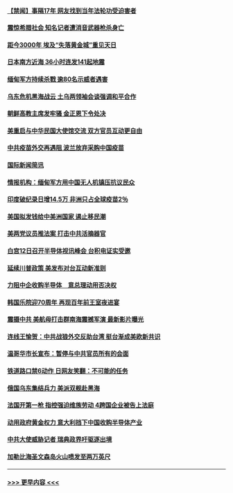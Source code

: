 #### [【禁闻】事隔17年 网友找到当年法轮功受迫害者](../pages/prog202/a103093874.md?t=04112302) 
#### [震惊希腊社会 知名记者遭消音武器枪杀身亡](../pages/prog202/a103093832.md?t=04112302) 
#### [距今3000年 埃及“失落黄金城”重见天日](../pages/prog202/a103093805.md?t=04112302) 
#### [日本南方近海 36小时连发141起地震](../pages/prog202/a103093794.md?t=04112302) 
#### [缅甸军方持续杀戮 逾80名示威者遇害](../pages/prog202/a103093692.md?t=04112302) 
#### [乌东危机黑海战云 土乌两领袖会谈强调和平合作](../pages/prog202/a103093649.md?t=04112302) 
#### [朝鲜高教主席发牢骚 金正恩下令处决](../pages/prog202/a103093618.md?t=04112302) 
#### [美重启与中华民国大使馆交流 双方官员互动更自由](../pages/prog202/a103093585.md?t=04112302) 
#### [中共疫苗外交再遇阻 波兰放弃采购中国疫苗](../pages/prog202/a103093534.md?t=04112302) 
#### [国际新闻简讯](../pages/prog202/a103093502.md?t=04112302) 
#### [情报机构：缅甸军方用中国无人机镇压抗议民众](../pages/prog202/a103093454.md?t=04112302) 
#### [印度破纪录日增14.5万 非洲只占全球疫苗2％](../pages/prog202/a103093389.md?t=04112302) 
#### [美国拟发钱给中美洲国家 遏止移民潮](../pages/prog202/a103093379.md?t=04112302) 
#### [美两党议员推法案 打击中共活摘器官](../pages/prog202/a103093362.md?t=04112302) 
#### [白宫12日召开半导体视讯峰会 台积电证实受邀](../pages/prog202/a103093359.md?t=04112302) 
#### [延续川普政策 美发布对台互动新准则](../pages/prog202/a103093364.md?t=04112302) 
#### [力阻中企收购半导体　意总理动用否决权](../pages/prog202/a103093352.md?t=04112302) 
#### [韩国乐院迎70周年 再现百年前王室夜进宴](../pages/prog202/a103093339.md?t=04112302) 
#### [震摄中共 美航母打击群南海震撼军演 最新影片曝光](../pages/prog202/a103092913.md?t=04112302) 
#### [连线王愉贺：中共战狼外交反助台湾 挺台渐成美欧新共识](../pages/prog202/a103092828.md?t=04112302) 
#### [温哥华市长宣布：暂停与中共官员所有的会面](../pages/prog202/a103093168.md?t=04112302) 
#### [铁道路口禁6动作 日网友笑翻：不可能的任务](../pages/prog202/a103093155.md?t=04112302) 
#### [俄国乌东集结兵力 美派双舰赴黑海](../pages/prog202/a103093127.md?t=04112302) 
#### [法国开第一枪 指控强迫维族劳动 4跨国企业被告上法庭](../pages/prog202/a103093104.md?t=04112302) 
#### [动用政府黄金权力 意大利挡下中国收购半导体产业](../pages/prog202/a103093084.md?t=04112302) 
#### [中共大使威胁记者 瑞典政界吁驱逐出境](../pages/prog202/a103093085.md?t=04112302) 
#### [加勒比海圣文森岛火山喷发至两万英尺](../pages/prog202/a103092861.md?t=04112302) 

----
#### [ >>> 更早内容 <<< ](../indexes/prog202-earlier.md)
